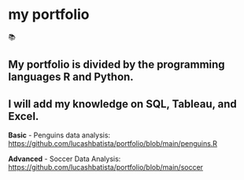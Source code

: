 # my portfolio
📚
## My portfolio is divided by the programming languages R and Python.
## I will add my knowledge on SQL, Tableau, and Excel.

**Basic** - Penguins data analysis: https://github.com/lucashbatista/portfolio/blob/main/penguins.R

**Advanced** - Soccer Data Analysis: https://github.com/lucashbatista/portfolio/blob/main/soccer


